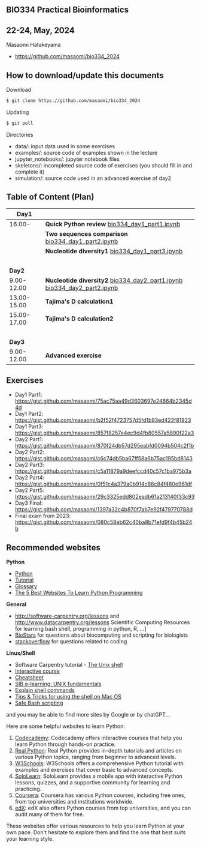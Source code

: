 ## BIO334 Practical Bioinformatics

## 22-24, May, 2024

Masaomi Hatakeyama
- https://github.com/masaomi/bio334_2024

## How to download/update this documents

Download
```bash
$ git clone https://github.com/masaomi/bio334_2024
```

Updating
```bash
$ git pull
```

Directories
- data/: input data used in some exercises
- examples/: source code of examples shown in the lecture
- jupyter_notebooks/: jupyter notebook files
- skeletons/: incompleted source code of exercises (you should fill in and complete it)
- simulation/: source code used in an advanced exercise of day2

## Table of Content (Plan)

**Day1** | &nbsp; 
-------|-------
16.00- | **Quick Python review** [bio334_day1_part1.ipynb](jupyter_notebooks/bio334_day1_part1.ipynb)
　     | **Two sequences comparison** [bio334_day1_part2.ipynb](jupyter_notebooks/bio334_day1_part2.ipynb)
　     | **Nucleotide diversity1** [bio334_day1_part3.ipynb](jupyter_notebooks/bio334_day1_part3.ipynb)
 &nbsp;| &nbsp;
**Day2** | &nbsp; 
9.00-12.00 | **Nucleotide diversity2** [bio334_day2_part1.ipynb](jupyter_notebooks/bio334_day2_part1.ipynb) [bio334_day2_part2.ipynb](jupyter_notebooks/bio334_day2_part2.ipynb)
13.00-15.00 | **Tajima's D calculation1**
15.00-17.00 | **Tajima's D calculation2**
 &nbsp;| &nbsp;
**Day3** | &nbsp; 
9.00-12.00 | **Advanced exercise**

## Exercises
- Day1 Part1: https://gist.github.com/masaomi/75ac75aa49d3603697e24864b2345d4d
- Day1 Part2: https://gist.github.com/masaomi/b2f52f4723757d5fd1b93ed422f81923
- Day1 Part3: https://gist.github.com/masaomi/857f8257e4ec9d4fb80557a5890f22a3
- Day2 Part1: https://gist.github.com/masaomi/870f24db57d295eabfd0094b504c2f1b
- Day2 Part2: https://gist.github.com/masaomi/c6c74db5ba67ff58a6b75ac195bd8143
- Day2 Part3: https://gist.github.com/masaomi/c5a11879a9deefccd40c57c1ba975b3a
- Day2 Part4: https://gist.github.com/masaomi/0f51c4a379a0b914c86c84f480e961df
- Day2 Part5: https://gist.github.com/masaomi/29c3325edd802eadb61a213140f33c93
- Day3 Final: https://gist.github.com/masaomi/1397a32c4b870f7ab7e92f479770788d
- Final exam from 2023: https://gist.github.com/masaomi/080c58eb62c40ba8b71efd9f4b45b24b

## Recommended websites

**Python**
- [Python](https://www.python.org/) 
- [Tutorial](https://docs.python.org/3/tutorial/)
- [Glossary](https://docs.python.org/3/glossary.html#glossary)
- [The 5 Best Websites To Learn Python Programming](http://www.makeuseof.com/tag/5-websites-learn-python-programming/)

**General**  
- <http://software-carpentry.org/lessons> and <http://www.datacarpentry.org/lessons>
  Scientific Computing Resources for learning bash shell, programming in python, R, …]  
- [BioStars](https://www.biostars.org/) for questions about biocomputing and scripting for biologists  
- [stackoverflow](http://stackoverflow.com/) for questions related to coding

**Linux/Shell**  
- Software Carpentry tutorial - [The Unix shell](http://swcarpentry.github.io/shell-novice)   
- [Interactive course](http://www.learnshell.org/)  
- [Cheatsheet](https://github.com/swcarpentry/boot-camps/blob/master/shell/shell_cheatsheet.md)  
- [SIB e-learning: UNIX fundamentals](http://edu.isb-sib.ch/pluginfile.php/2878/mod_resource/content/3/couselab-html/content.html)  
- [Explain shell commands](http://explainshell.com/)   
- [Tips & Tricks for using the shell on Mac OS](http://furbo.org/2014/09/03/the-terminal/)  
- [Safe Bash scripting](http://robertmuth.blogspot.ch/2012/08/better-bash-scripting-in-15-minutes.html)

and you may be able to find more sites by Google or by chatGPT...

Here are some helpful websites to learn Python:

1. [Codecademy](https://www.codecademy.com/learn/learn-python-3): 
   Codecademy offers interactive courses that help you learn Python through hands-on practice.
2. [Real Python](https://realpython.com/): 
   Real Python provides in-depth tutorials and articles on various Python topics, ranging from beginner to advanced levels.
3. [W3Schools](https://www.w3schools.com/python/): 
   W3Schools offers a comprehensive Python tutorial with examples and exercises that cover basic to advanced concepts.
4. [SoloLearn](https://www.sololearn.com/Course/Python/): 
   SoloLearn provides a mobile app with interactive Python lessons, quizzes, and a supportive community for learning and practicing.
5. [Coursera](https://www.coursera.org/courses?query=python): 
   Coursera has various Python courses, including free ones, from top universities and institutions worldwide.
6. [edX](https://www.edx.org/learn/python): 
   edX also offers Python courses from top universities, and you can audit many of them for free.

These websites offer various resources to help you learn Python at your own pace. Don't hesitate to explore them and find the one that best suits your learning style.
